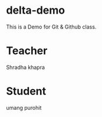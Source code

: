# delta-demo

This is a Demo for Git &amp; Github class.

# Teacher

Shradha khapra

# Student

umang purohit
